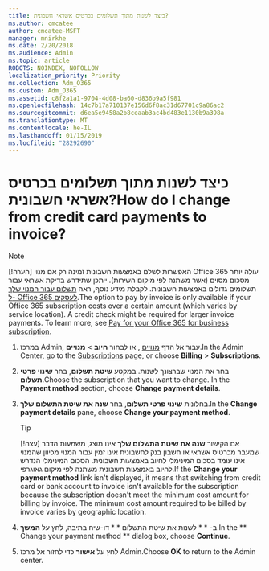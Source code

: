 ```yaml
---
title: כיצד לשנות מתוך תשלומים בכרטיס אשראי חשבונית?
ms.author: cmcatee
author: cmcatee-MSFT
manager: mnirkhe
ms.date: 2/20/2018
ms.audience: Admin
ms.topic: article
ROBOTS: NOINDEX, NOFOLLOW
localization_priority: Priority
ms.collection: Adm_O365
ms.custom: Adm_O365
ms.assetid: c8f2a1a1-9704-4d08-ba60-d836b9a5f981
ms.openlocfilehash: 14c7b17a710137e156d6f8ac31d67701c9a86ac2
ms.sourcegitcommit: d6ea5e9458a2b8ceaab3ac4bd483e1130b9a398a
ms.translationtype: MT
ms.contentlocale: he-IL
ms.lasthandoff: 01/15/2019
ms.locfileid: "28292690"
---
```

# <a name="how-do-i-change-from-credit-card-payments-to-invoice"></a><span data-ttu-id="5f362-102">כיצד לשנות מתוך תשלומים בכרטיס אשראי חשבונית?</span><span class="sxs-lookup"><span data-stu-id="5f362-102">How do I change from credit card payments to invoice?</span></span>

> [!NOTE]
> <span data-ttu-id="5f362-p101">[!הערה] האפשרות לשלם באמצעות חשבונית זמינה רק אם מנוי Office 365 עולה יותר מסכום מסוים (אשר משתנה לפי מיקום השירות). ייתכן שתידרש בדיקת אשראי עבור תשלומים גדולים באמצעות חשבונית. לקבלת מידע נוסף, ראה [תשלום עבור המנוי שלך ל- Office 365 לעסקים](https://support.office.com/article/734f4aab-df2d-4e9b-8cb1-691910bde216).</span><span class="sxs-lookup"><span data-stu-id="5f362-p101">The option to pay by invoice is only available if your Office 365 subscription costs over a certain amount (which varies by service location). A credit check might be required for larger invoice payments. To learn more, see [Pay for your Office 365 for business subscription](https://support.office.com/article/734f4aab-df2d-4e9b-8cb1-691910bde216).</span></span> 
  
1. <span data-ttu-id="5f362-106">במרכז Admin, עבור אל הדף [מנויים](https://go.microsoft.com/fwlink/p/?linkid=842054) , או לבחור **חיוב** \> **מנויים**.</span><span class="sxs-lookup"><span data-stu-id="5f362-106">In the Admin Center, go to the [Subscriptions](https://go.microsoft.com/fwlink/p/?linkid=842054) page, or choose **Billing** \> **Subscriptions**.</span></span>
    
2. <span data-ttu-id="5f362-p102">בחר את המנוי שברצונך לשנות. במקטע **שיטת תשלום**, בחר **שינוי פרטי תשלום**.</span><span class="sxs-lookup"><span data-stu-id="5f362-p102">Choose the subscription that you want to change. In the **Payment method** section, choose **Change payment details**.</span></span>
    
3. <span data-ttu-id="5f362-109">בחלונית **שינוי פרטי תשלום**, בחר **שנה את שיטת התשלום שלך**.</span><span class="sxs-lookup"><span data-stu-id="5f362-109">In the **Change payment details** pane, choose **Change your payment method**.</span></span>
    
    > [!TIP]
    > <span data-ttu-id="5f362-p103">[!עצה] אם הקישור **שנה את שיטת התשלום שלך** אינו מוצג, משמעות הדבר שמעבר מכרטיס אשראי או חשבון בנק לחשבונית אינו זמין עבור המנוי מכיוון שהמנוי אינו עומד בסכום המינימלי לחיוב באמצעות חשבונית. הסכום המינימלי הנדרש לחיוב באמצעות חשבונית משתנה לפי מיקום גאוגרפי.</span><span class="sxs-lookup"><span data-stu-id="5f362-p103">If the **Change your payment method** link isn't displayed, it means that switching from credit card or bank account to invoice isn't available for the subscription because the subscription doesn't meet the minimum cost amount for billing by invoice. The minimum cost amount required to be billed by invoice varies by geographic location.</span></span> 
  
4. <span data-ttu-id="5f362-112">ב- \* \* לשנות את שיטת התשלום \* \* דו-שיח בתיבה, לחץ על **המשך**.</span><span class="sxs-lookup"><span data-stu-id="5f362-112">In the \*\* Change your payment method \*\* dialog box, choose **Continue**.</span></span>
    
5. <span data-ttu-id="5f362-113">לחץ על **אישור** כדי לחזור אל מרכז Admin.</span><span class="sxs-lookup"><span data-stu-id="5f362-113">Choose **OK** to return to the Admin center.</span></span> 
    

